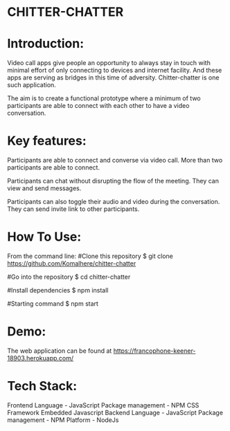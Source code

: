 # CHITTER-CHATTER

# Introduction:

Video call apps give people an opportunity to always stay in touch with minimal effort of only connecting to devices and internet facility. And these apps are serving as bridges in this time of adversity. Chitter-chatter is one such application.

The aim is to create a functional prototype where a minimum of two participants are able to connect with each other to have a video conversation.

# Key features:

Participants are able to connect and converse via video call. More than two participants are able to connect.

Participants can chat without disrupting the flow of the meeting. They can view and send messages.

Participants can also toggle their audio and video during the conversation. They can send invite link to other participants.

# How To Use:

From the command line:
#Clone this repository
$ git clone https://github.com/Komalhere/chitter-chatter

#Go into the repository
$ cd chitter-chatter

#Install dependencies
$ npm install

#Starting command
$ npm start

# Demo:

The web application can be found at https://francophone-keener-18903.herokuapp.com/

# Tech Stack:

Frontend
    Language - JavaScript
    Package management - NPM
    CSS Framework
    Embedded Javascript
Backend
    Language - JavaScript
    Package management - NPM
    Platform - NodeJs
